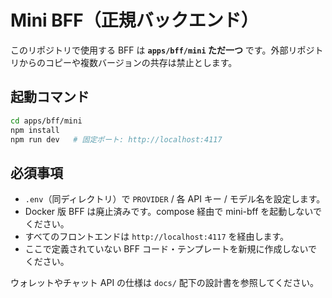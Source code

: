 # Mini BFF（正規バックエンド）

このリポジトリで使用する BFF は **`apps/bff/mini` ただ一つ** です。外部リポジトリからのコピーや複数バージョンの共存は禁止とします。

## 起動コマンド

```bash
cd apps/bff/mini
npm install
npm run dev   # 固定ポート: http://localhost:4117
```

## 必須事項

- `.env`（同ディレクトリ）で `PROVIDER` / 各 API キー / モデル名を設定します。
- Docker 版 BFF は廃止済みです。compose 経由で mini-bff を起動しないでください。
- すべてのフロントエンドは `http://localhost:4117` を経由します。
- ここで定義されていない BFF コード・テンプレートを新規に作成しないでください。

ウォレットやチャット API の仕様は `docs/` 配下の設計書を参照してください。
